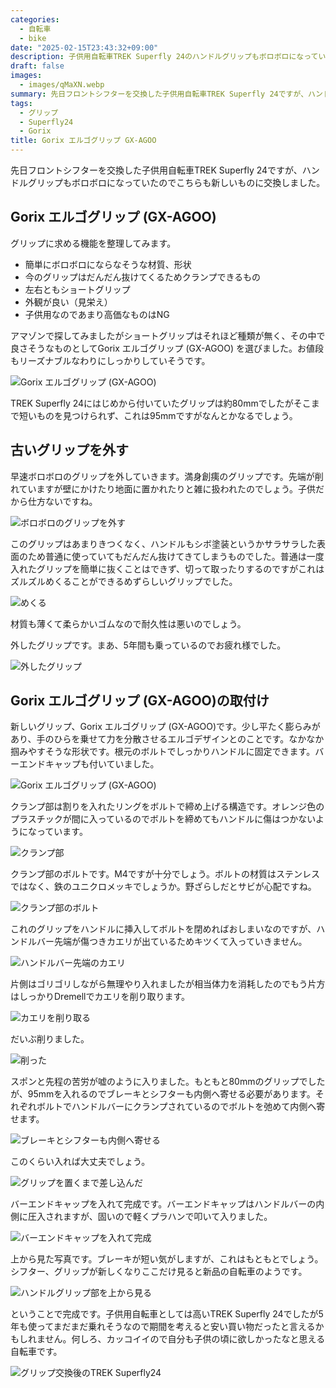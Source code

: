 ```yaml
---
categories:
  - 自転車
  - bike
date: "2025-02-15T23:43:32+09:00"
description: 子供用自転車TREK Superfly 24のハンドルグリップもボロボロになっていたので、Gorix エルゴグリップに交換しました。リーズナブルなお値段で握りやすい形状です。
draft: false
images:
  - images/qMaXN.webp
summary: 先日フロントシフターを交換した子供用自転車TREK Superfly 24ですが、ハンドルグリップもボロボロになっていたのでこちらも新しいものに交換しました。
tags:
  - グリップ
  - Superfly24
  - Gorix
title: Gorix エルゴグリップ GX-AGOO
---
```


先日フロントシフターを交換した子供用自転車TREK Superfly
24ですが、ハンドルグリップもボロボロになっていたのでこちらも新しいものに交換しました。

## Gorix エルゴグリップ (GX-AGOO)

グリップに求める機能を整理してみます。

-   簡単にボロボロにならなそうな材質、形状
-   今のグリップはだんだん抜けてくるためクランプできるもの
-   左右ともショートグリップ
-   外観が良い（見栄え）
-   子供用なのであまり高価なものはNG

アマゾンで探してみましたがショートグリップはそれほど種類が無く、その中で良さそうなものとしてGorix
エルゴグリップ (GX-AGOO)
を選びました。お値段もリーズナブルなわりにしっかりしていそうです。

![Gorix エルゴグリップ (GX-AGOO)](./images/XVau2.webp)

TREK Superfly
24にはじめから付いていたグリップは約80mmでしたがそこまで短いものを見つけられず、これは95mmですがなんとかなるでしょう。

## 古いグリップを外す

早速ボロボロのグリップを外していきます。満身創痍のグリップです。先端が削れていますが壁にかけたり地面に置かれたりと雑に扱われたのでしょう。子供だから仕方ないですね。

![ボロボロのグリップを外す](./images/imJs2.webp)

このグリップはあまりきつくなく、ハンドルもシボ塗装というかサラサラした表面のため普通に使っていてもだんだん抜けてきてしまうものでした。普通は一度入れたグリップを簡単に抜くことはできず、切って取ったりするのですがこれはズルズルめくることができるめずらしいグリップでした。

![めくる](./images/KfvEQ.webp)

材質も薄くて柔らかいゴムなので耐久性は悪いのでしょう。

外したグリップです。まあ、5年間も乗っているのでお疲れ様でした。

![外したグリップ](./images/QCvYT.webp)

## Gorix エルゴグリップ (GX-AGOO)の取付け

新しいグリップ、Gorix エルゴグリップ
(GX-AGOO)です。少し平たく膨らみがあり、手のひらを乗せて力を分散させるエルゴデザインとのことです。なかなか掴みやすそうな形状です。根元のボルトでしっかりハンドルに固定できます。バーエンドキャップも付いていました。

![Gorix エルゴグリップ (GX-AGOO)](./images/XVau2.webp)

クランプ部は割りを入れたリングをボルトで締め上げる構造です。オレンジ色のプラスチックが間に入っているのでボルトを締めてもハンドルに傷はつかないようになっています。

![クランプ部](./images/vPvve.webp)

クランプ部のボルトです。M4ですが十分でしょう。ボルトの材質はステンレスではなく、鉄のユニクロメッキでしょうか。野ざらしだとサビが心配ですね。

![クランプ部のボルト](./images/RgDmh.webp)

これのグリップをハンドルに挿入してボルトを閉めればおしまいなのですが、ハンドルバー先端が傷つきカエリが出ているためキツくて入っていきません。

![ハンドルバー先端のカエリ](./images/WUZQ4.webp)

片側はゴリゴリしながら無理やり入れましたが相当体力を消耗したのでもう片方はしっかりDremellでカエリを削り取ります。

![カエリを削り取る](./images/Lg4E3.webp)

だいぶ削りました。

![削った](./images/IK8mr.webp)

スポンと先程の苦労が嘘のように入りました。もともと80mmのグリップでしたが、95mmを入れるのでブレーキとシフターも内側へ寄せる必要があります。それぞれボルトでハンドルバーにクランプされているのでボルトを弛めて内側へ寄せます。

![ブレーキとシフターも内側へ寄せる](./images/QPrkg.webp)

このくらい入れば大丈夫でしょう。

![グリップを置くまで差し込んだ](./images/MDXpD.webp)

バーエンドキャップを入れて完成です。バーエンドキャップはハンドルバーの内側に圧入されますが、固いので軽くプラハンで叩いて入りました。

![バーエンドキャップを入れて完成](./images/qMaXN.webp)

上から見た写真です。ブレーキが短い気がしますが、これはもともとでしょう。シフター、グリップが新しくなりここだけ見ると新品の自転車のようです。

![ハンドルグリップ部を上から見る](./images/EavTG.webp)

ということで完成です。子供用自転車としては高いTREK Superfly
24でしたが5年も使ってまだまだ乗れそうなので期間を考えると安い買い物だったと言えるかもしれません。何しろ、カッコイイので自分も子供の頃に欲しかったなと思える自転車です。

![グリップ交換後のTREK Superfly24](./images/C_OfE.webp)
